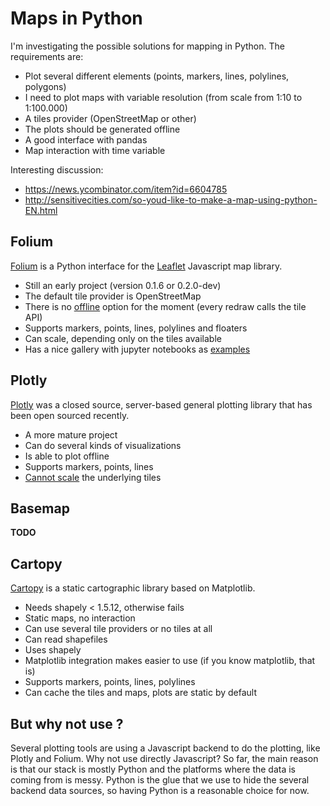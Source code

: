 # Maps in Python

I'm investigating the possible solutions for mapping in Python. The requirements are:

- Plot several different elements (points, markers, lines, polylines, polygons)
- I need to plot maps with variable resolution (from scale from 1:10 to 1:100.000)
- A tiles provider (OpenStreetMap or other)
- The plots should be generated offline
- A good interface with pandas 
- Map interaction with time variable

Interesting discussion:

- https://news.ycombinator.com/item?id=6604785
- http://sensitivecities.com/so-youd-like-to-make-a-map-using-python-EN.html

## Folium
[Folium](https://github.com/python-visualization/folium/) is a Python interface for the [Leaflet](https://github.com/Leaflet/Leaflet) Javascript map library. 

- Still an early project (version 0.1.6 or 0.2.0-dev)
- The default tile provider is OpenStreetMap
- There is no [offline](https://github.com/python-visualization/folium/issues/351) option for the moment (every redraw calls the tile API)
- Supports markers, points, lines, polylines and floaters
- Can scale, depending only on the tiles available
- Has a nice gallery with jupyter notebooks as [examples](http://nbviewer.jupyter.org/github/ocefpaf/folium_notebooks/tree/master/)

## Plotly
[Plotly](https://github.com/plotly/plotly.py) was a closed source, server-based general plotting library that has been open sourced recently.

- A more mature project
- Can do several kinds of visualizations
- Is able to plot offline
- Supports markers, points, lines
- [Cannot scale](https://github.com/plotly/plotly.js/issues/249) the underlying tiles


## Basemap
 **TODO**

## Cartopy
[Cartopy](https://github.com/SciTools/cartopy) is a static cartographic library based on Matplotlib. 

- Needs shapely < 1.5.12, otherwise fails
- Static maps, no interaction
- Can use several tile providers or no tiles at all
- Can read shapefiles
- Uses shapely
- Matplotlib integration makes easier to use (if you know matplotlib, that is)
- Supports markers, points, lines, polylines
- Can cache the tiles and maps, plots are static by default

## But why not use <insert technology here>?
Several plotting tools are using a Javascript backend to do the plotting, like Plotly and Folium. Why not use directly Javascript? So far, the main reason is that our stack is mostly Python and the platforms where the data is coming from is messy. Python is the glue that we use to hide the several backend data sources, so having Python is a reasonable choice for now. 
